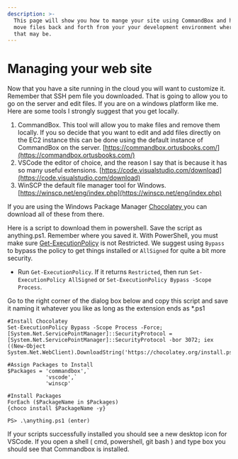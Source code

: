 ```yaml
---
description: >-
  This page will show you how to mange your site using CommandBox and how to
  move files back and forth from your your development environment where ever
  that may be.
---
```


# Managing your web site

Now that you have a site running in the cloud you will want to customize it. Remember that SSH pem file you downloaded. That is going to allow you to go on the server and edit files. If you are on a windows platform like me. Here are some tools I strongly suggest that you get locally.

1. CommandBox. This tool will allow you to make files and remove them locally. If you so decide that you want to edit and add files directly on the EC2 instance this can be done using the default instance of CommandBox on the server.  [https://commandbox.ortusbooks.com/](https://commandbox.ortusbooks.com/)
2. VSCode the editor of choice, and the reason I say that is because it has so many useful extensions. [https://code.visualstudio.com/download](https://code.visualstudio.com/download)
3. WinSCP the default file manager tool for Windows. [https://winscp.net/eng/index.php](https://winscp.net/eng/index.php)

If you are using the Windows Package Manager [Chocolatey ](https://chocolatey.org/)you can download all of these from there.

Here is a script to download them in powershell. Save the script as anything.ps1. Remember where you saved it.  With PowerShell, you must make sure [Get-ExecutionPolicy](https://go.microsoft.com/fwlink/?LinkID=135170) is not Restricted. We suggest using `Bypass` to bypass the policy to get things installed or `AllSigned` for quite a bit more security.

* Run `Get-ExecutionPolicy`. If it returns `Restricted`, then run `Set-ExecutionPolicy AllSigned` or `Set-ExecutionPolicy Bypass -Scope Process`.

Go to the right corner of the dialog box below and copy this script and save it naming it whatever you like as long as the extension ends as \*.ps1

```text
#Install Chocolatey
Set-ExecutionPolicy Bypass -Scope Process -Force; [System.Net.ServicePointManager]::SecurityProtocol = [System.Net.ServicePointManager]::SecurityProtocol -bor 3072; iex ((New-Object System.Net.WebClient).DownloadString('https://chocolatey.org/install.ps1'))

#Assign Packages to Install
$Packages = 'commandbox',`
            'vscode',`
            'winscp'

#Install Packages
ForEach ($PackageName in $Packages)
{choco install $PackageName -y}
```

```text
PS> .\anything.ps1 (enter)
```

If your scripts successfully installed you should see a new desktop icon for VSCode. If you open a shell \( cmd, powershell, git bash \) and type box you should see that Commandbox is installed.

